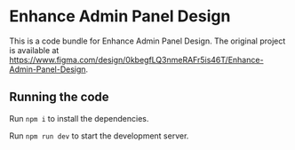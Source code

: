 
  # Enhance Admin Panel Design

  This is a code bundle for Enhance Admin Panel Design. The original project is available at https://www.figma.com/design/0kbegfLQ3nmeRAFr5is46T/Enhance-Admin-Panel-Design.

  ## Running the code

  Run `npm i` to install the dependencies.

  Run `npm run dev` to start the development server.
  